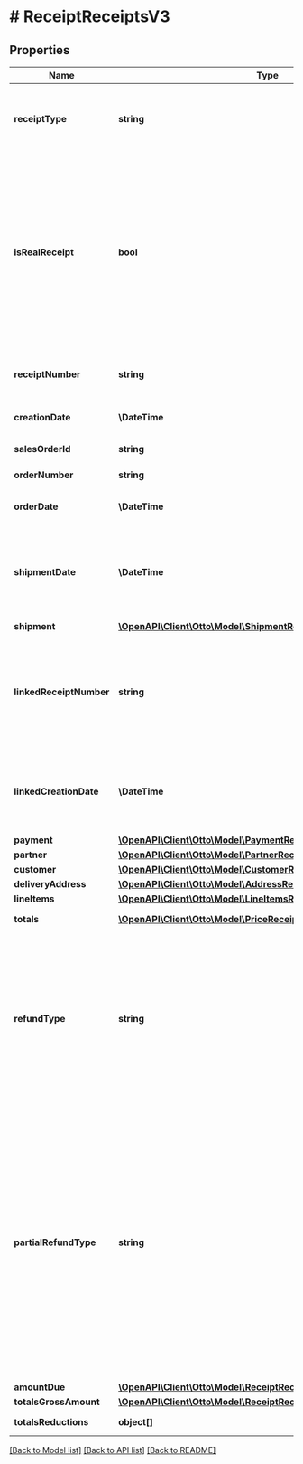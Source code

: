 # # ReceiptReceiptsV3

## Properties

Name | Type | Description | Notes
------------ | ------------- | ------------- | -------------
**receiptType** | **string** | Categorisation that classifies the receipts according to the main characteristics  ATTENTION: In previous version the information was called type |
**isRealReceipt** | **bool** | Counterpart to the sentence \&quot;Dies ist kein Beleg/keine Rechnung im Sinne des Umsatzsteuergesetzes und berechtigt nicht zum Vorsteuerabzug.\&quot; on pdf document.    * Set to **true** since real customer invoices/refunds for shipments to locations in domestic tax territory are created.    * Set to **false** for technical receipts not visible to customer or on receipts with delivery addresses on Helgoland or in Büsingen |
**receiptNumber** | **string** | Human readable identifier of a receipt known by customer. &lt;/br&gt; Guaranteed to be unique per partner |
**creationDate** | **\DateTime** | Date when receipt is created by system (UTC in ISO-8601 format) |
**salesOrderId** | **string** | Technical identifier of corresponding sales order |
**orderNumber** | **string** | Order number of corresponding sales order |
**orderDate** | **\DateTime** | Order date of corresponding sales order (UTC in ISO-8601 format) |
**shipmentDate** | **\DateTime** | Date when physical items of this receipt were handed over to the carrier to be delivered to the customer (UTC in ISO-8601 format).&lt;/br&gt;Only available on receipts of receiptType PURCHASE. | [optional]
**shipment** | [**\OpenAPI\Client\Otto\Model\ShipmentReceiptsV3**](ShipmentReceiptsV3.md) |  | [optional]
**linkedReceiptNumber** | **string** | Human-readable identifier of linked receipt.&lt;/br&gt; In case of receiptType PARTIAL_REFUND or REFUND it is the receiptINumber of purchase receipt.  ATTENTION: In previous version the information was called originalReceiptNumber | [optional]
**linkedCreationDate** | **\DateTime** | Creation date of linked receipt (UTC in ISO-8601 format).&lt;/br&gt;Only available if there is a linked receipt.  ATTENTION: In previous version the information was called originalCreatedDate | [optional]
**payment** | [**\OpenAPI\Client\Otto\Model\PaymentReceiptsV3**](PaymentReceiptsV3.md) |  |
**partner** | [**\OpenAPI\Client\Otto\Model\PartnerReceiptsV3**](PartnerReceiptsV3.md) |  |
**customer** | [**\OpenAPI\Client\Otto\Model\CustomerReceiptsV3**](CustomerReceiptsV3.md) |  |
**deliveryAddress** | [**\OpenAPI\Client\Otto\Model\AddressReceiptsV3**](AddressReceiptsV3.md) |  | [optional]
**lineItems** | [**\OpenAPI\Client\Otto\Model\LineItemsReceiptsV3**](LineItemsReceiptsV3.md) |  |
**totals** | [**\OpenAPI\Client\Otto\Model\PriceReceiptsV3[]**](PriceReceiptsV3.md) | Total amounts of receipt per tax type and tax rate |
**refundType** | **string** | Describes the business case of a refund. Has an impact on the business flow and the PDF texts. &lt;/br&gt;Only available on receipts of receiptType REFUND and not reliable provided on older partial refunds receipts.  The following refundTypes are possible: * **RETURN** - Refund due to a return * **CANCELLATION** - Refund of delivery fees due to a cancellation | [optional]
**partialRefundType** | **string** | Business case of partial refund chosen by partner. Has an impact on the business flow and the PDF. &lt;/br&gt;Only available on receipts of receiptType PARTIAL_REFUND and not reliable provides on older partial refunds receipts.  Possible values:  * **REFUND_COMPLAINT_ITEM** - Refund because of justified customer complaint on item. Will replace first partial refund business case DEFECT_COMPENSATION, that was introduced without having a partialRefundType at all. * **REFUND_PAYPAL_DISPUTE** - Partial or full amount of item price was refunded due to a dispute in Paypal payment. | [optional]
**amountDue** | [**\OpenAPI\Client\Otto\Model\ReceiptReceiptsV3AmountDue**](ReceiptReceiptsV3AmountDue.md) |  |
**totalsGrossAmount** | [**\OpenAPI\Client\Otto\Model\ReceiptReceiptsV3TotalsGrossAmount**](ReceiptReceiptsV3TotalsGrossAmount.md) |  | [optional]
**totalsReductions** | **object[]** | Reduction amounts on total value of receipts | [optional]

[[Back to Model list]](../../README.md#models) [[Back to API list]](../../README.md#endpoints) [[Back to README]](../../README.md)
